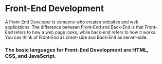# Front-End Development
A Front-End Developer is someone who creates websites and web applications. The difference between Front-End and Back-End is that Front-End refers to how a web page looks, while back-end refers to how it works. You can think of Front-End as client-side and Back-End as server-side.
<br/>
### The basic languages for Front-End Development are HTML, CSS, and JavaScript.
